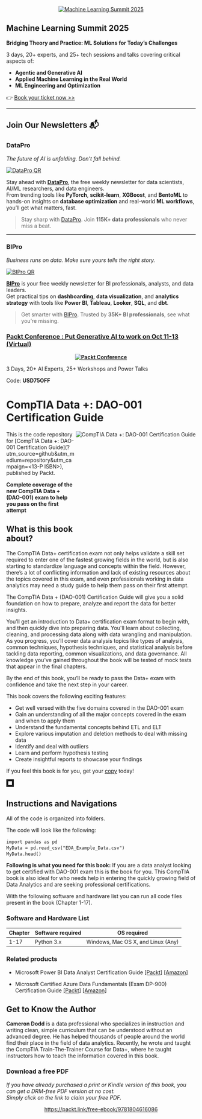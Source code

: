 <p align="center"><a href="https://packt.link/mlsumgh"><img src="https://static.packt-cdn.com/assets/images/ML Summit Banner v3 1200x627.png" alt="Machine Learning Summit 2025"/></a></p>

## Machine Learning Summit 2025
**Bridging Theory and Practice: ML Solutions for Today’s Challenges**

3 days, 20+ experts, and 25+ tech sessions and talks covering critical aspects of:
- **Agentic and Generative AI**
- **Applied Machine Learning in the Real World**
- **ML Engineering and Optimization**

👉 [Book your ticket now >>](https://packt.link/mlsumgh)

---

## Join Our Newsletters 📬

### DataPro  
*The future of AI is unfolding. Don’t fall behind.*

<p><a href="https://landing.packtpub.com/subscribe-datapronewsletter/?link_from_packtlink=yes"><img src="https://static.packt-cdn.com/assets/images/DataPro NL QR Code.png" alt="DataPro QR" width="150"/></a></p>

Stay ahead with [**DataPro**](https://landing.packtpub.com/subscribe-datapronewsletter/?link_from_packtlink=yes), the free weekly newsletter for data scientists, AI/ML researchers, and data engineers.  
From trending tools like **PyTorch**, **scikit-learn**, **XGBoost**, and **BentoML** to hands-on insights on **database optimization** and real-world **ML workflows**, you’ll get what matters, fast.

> Stay sharp with [DataPro](https://landing.packtpub.com/subscribe-datapronewsletter/?link_from_packtlink=yes). Join **115K+ data professionals** who never miss a beat.

---

### BIPro  
*Business runs on data. Make sure yours tells the right story.*

<p><a href="https://landing.packtpub.com/subscribe-bipro-newsletter/?link_from_packtlink=yes"><img src="https://static.packt-cdn.com/assets/images/BIPro NL QR Code.png" alt="BIPro QR" width="150"/></a></p>

[**BIPro**](https://landing.packtpub.com/subscribe-bipro-newsletter/?link_from_packtlink=yes) is your free weekly newsletter for BI professionals, analysts, and data leaders.  
Get practical tips on **dashboarding**, **data visualization**, and **analytics strategy** with tools like **Power BI**, **Tableau**, **Looker**, **SQL**, and **dbt**.

> Get smarter with [BIPro](https://landing.packtpub.com/subscribe-bipro-newsletter/?link_from_packtlink=yes). Trusted by **35K+ BI professionals**, see what you’re missing.


### [Packt Conference : Put Generative AI to work on Oct 11-13 (Virtual)](https://packt.link/JGIEY)

<b><p align='center'>[![Packt Conference](https://hub.packtpub.com/wp-content/uploads/2023/08/put-generative-ai-to-work-packt.png)](https://packt.link/JGIEY)</p></b> 
3 Days, 20+ AI Experts, 25+ Workshops and Power Talks 

Code: <b>USD75OFF</b>

# CompTIA Data +: DAO-001 Certification Guide	

<a href="<Packtpub book link>?utm_source=github&utm_medium=repository&utm_campaign=<13-P ISBN>"><img src="https://static.packt-cdn.com/products/<13-P ISBN>/cover/smaller" alt="CompTIA Data +: DAO-001 Certification Guide	" height="256px" align="right"></a>

This is the code repository for [CompTIA Data +: DAO-001 Certification Guide](<Packtpub book link>?utm_source=github&utm_medium=repository&utm_campaign=<13-P ISBN>), published by Packt.

**Complete coverage of the new CompTIA Data + (DAO-001) exam to help you pass on the first attempt**

## What is this book about?
The CompTIA Data+ certification exam not only helps validate a skill set required to enter one of the fastest growing fields in the world, but is also starting to standardize language and concepts within the field. However, there’s a lot of conflicting information and lack of existing resources about the topics covered in this exam, and even professionals working in data analytics may need a study guide to help them pass on their first attempt.

The CompTIA Data + (DAO-001) Certification Guide will give you a solid foundation on how to prepare, analyze and report the data for better insights.

You’ll get an introduction to Data+ certification exam format to begin with, and then quickly dive into preparing data. You'll learn about collecting, cleaning, and processing data along with data wrangling and manipulation. As you progress, you’ll cover data analysis topics like types of analysis, common techniques, hypothesis techniques, and statistical analysis before tackling data reporting, common visualizations, and data governance. All knowledge you've gained throughout the book will be tested of mock tests that appear in the final chapters.

By the end of this book, you’ll be ready to pass the Data+ exam with confidence and take the next step in your career.

This book covers the following exciting features: 
* Get well versed with the five domains covered in the DAO-001 exam
* Gain an understanding of all the major concepts covered in the exam and when to apply them
* Understand the fundamental concepts behind ETL and ELT
* Explore various imputation and deletion methods to deal with missing data
* Identify and deal with outliers
* Learn and perform hypothesis testing
* Create insightful reports to showcase your findings	

If you feel this book is for you, get your [copy](https://www.amazon.com/dp/1804616087) today!

<a href="https://www.packtpub.com/?utm_source=github&utm_medium=banner&utm_campaign=GitHubBanner"><img src="https://raw.githubusercontent.com/PacktPublishing/GitHub/master/GitHub.png" alt="https://www.packtpub.com/" border="5" /></a>

## Instructions and Navigations
All of the code is organized into folders.

The code will look like the following:
```
import pandas as pd
MyData = pd.read_csv("EDA_Example_Data.csv")
MyData.head()
```

**Following is what you need for this book:**
If you are a data analyst looking to get certified with DAO-001 exam this is the book for you. This CompTIA book is also ideal for who needs help in entering the quickly growing field of Data Analytics and are seeking professional certifications.	

With the following software and hardware list you can run all code files present in the book (Chapter 1-17).

### Software and Hardware List

| Chapter  | Software required                                                                    | OS required                        |
| -------- | -------------------------------------------------------------------------------------| -----------------------------------|
|  1-17		 | Python 3.x  							                                            			  | Windows, Mac OS X, and Linux (Any) |

### Related products <Other books you may enjoy>
* Microsoft Power BI Data Analyst Certification Guide [[Packt]](https://www.packtpub.com/product/microsoft-power-bi-data-analyst-certification-guide/9781803238562?_ga=2.105601027.1855619319.1669697710-1347501151.1654864057) [[Amazon]](https://www.amazon.com/dp/1803238569)

* Microsoft Certified Azure Data Fundamentals (Exam DP-900) Certification Guide [[Packt]](https://www.packtpub.com/product/microsoft-certified-azure-data-fundamentals-exam-dp-900-certification-guide/9781803240633?_ga=2.198734639.1855619319.1669697710-1347501151.1654864057) [[Amazon]](https://www.amazon.com/dp/1803240636
)

## Get to Know the Author
**Cameron Dodd** is a data professional who specializes in instruction and writing clean, simple curriculum that can be understood without an advanced degree. He has helped thousands of people around the world find their place in the field of data analytics. Recently, he wrote and taught the CompTIA Train-The-Trainer Course for Data+, where he taught instructors how to teach the information covered in this book.	 

### Download a free PDF

 <i>If you have already purchased a print or Kindle version of this book, you can get a DRM-free PDF version at no cost.<br>Simply click on the link to claim your free PDF.</i>
<p align="center"> <a href="https://packt.link/free-ebook/9781804616086">https://packt.link/free-ebook/9781804616086 </a> </p>